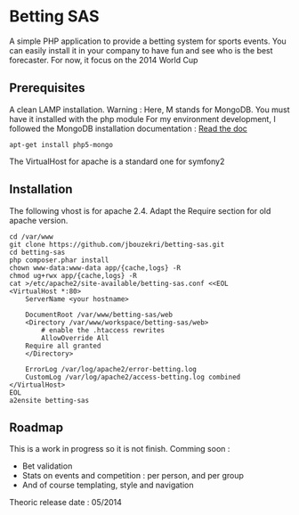Betting SAS
===========

A simple PHP application to provide a betting system for sports events.
You can easily install it in your company to have fun and see who is the best forecaster.
For now, it focus on the 2014 World Cup

Prerequisites
-------------

A clean LAMP installation.
Warning : Here, M stands for MongoDB. You must have it installed with the php module
For my environment development, I followed the MongoDB installation documentation : [Read the doc](http://docs.mongodb.org/manual/installation/)

```
apt-get install php5-mongo
```

The VirtualHost for apache is a standard one for symfony2

Installation
------------

The following vhost is for apache 2.4. Adapt the Require section for old apache version.

```shell
cd /var/www
git clone https://github.com/jbouzekri/betting-sas.git
cd betting-sas
php composer.phar install
chown www-data:www-data app/{cache,logs} -R
chmod ug+rwx app/{cache,logs} -R
cat >/etc/apache2/site-available/betting-sas.conf <<EOL
<VirtualHost *:80>
    ServerName <your hostname>

    DocumentRoot /var/www/betting-sas/web
    <Directory /var/www/workspace/betting-sas/web>
        # enable the .htaccess rewrites
        AllowOverride All
	Require all granted
    </Directory>

    ErrorLog /var/log/apache2/error-betting.log
    CustomLog /var/log/apache2/access-betting.log combined
</VirtualHost>
EOL
a2ensite betting-sas
```

Roadmap
-------

This is a work in progress so it is not finish. Comming soon :
* Bet validation
* Stats on events and competition : per person, and per group
* And of course templating, style and navigation

Theoric release date : 05/2014